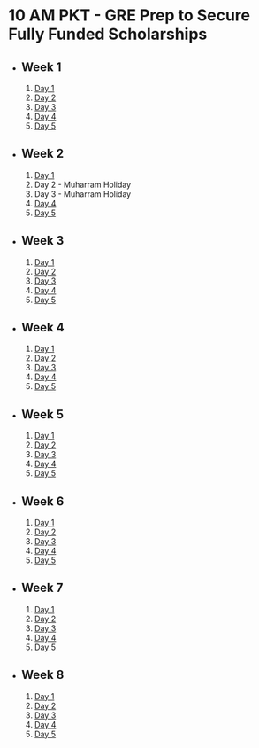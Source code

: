 # 10 AM PKT - GRE Prep to Secure Fully Funded Scholarships

- ## Week 1

   1. [Day 1](https://www.facebook.com/iCodeguru/videos/1582296325672528)
   2. [Day 2](https://www.facebook.com/iCodeguru/videos/1958196964600679)
   3. [Day 3](https://www.facebook.com/iCodeguru/videos/3786779811605650)
   4. [Day 4](https://www.facebook.com/iCodeguru/videos/857186116269626)
   5. [Day 5](https://www.facebook.com/iCodeguru/videos/1021327902896557)

- ## Week 2

   1. [Day 1](https://www.facebook.com/iCodeguru/videos/1683050699100596)
   2. Day 2 - Muharram Holiday
   3. Day 3 - Muharram Holiday
   4. [Day 4](https://www.facebook.com/iCodeguru/videos/976204117617531)
   5. [Day 5](https://www.facebook.com/iCodeguru/videos/862995205686895)

- ## Week 3

   1. [Day 1](https://www.facebook.com/iCodeguru/videos/3829775693972502)
   2. [Day 2](https://www.facebook.com/iCodeguru/videos/2475669619284600)
   3. [Day 3](https://www.facebook.com/iCodeguru/videos/2203014373386276)
   4. [Day 4](https://www.facebook.com/iCodeguru/videos/1484033845566591)
   5. [Day 5](https://www.facebook.com/iCodeguru/videos/986776489599479)

- ## Week 4

   1. [Day 1](https://www.facebook.com/iCodeguru/videos/1559820517957471)
   2. [Day 2](https://www.facebook.com/iCodeguru/videos/506814705183264)
   3. [Day 3](https://www.facebook.com/iCodeguru/videos/377499422031739)
   4. [Day 4](https://www.facebook.com/iCodeguru/videos/1539764763561773)
   5. [Day 5](https://www.facebook.com/watch/?v=1213327439795698)

- ## Week 5

   1. [Day 1](https://www.facebook.com/iCodeguru/videos/481241561273618)
   2. [Day 2](https://www.facebook.com/iCodeguru/videos/1059665962354404)
   3. [Day 3](https://www.facebook.com/iCodeguru/videos/372963558947871)
   4. [Day 4](https://www.facebook.com/watch/?v=463426633265572)
   5. [Day 5](https://www.facebook.com/iCodeguru/videos/1021699189366225)

- ## Week 6

   1. [Day 1](https://www.facebook.com/iCodeguru/videos/1538014690127064)
   2. [Day 2](https://www.facebook.com/iCodeguru/videos/1001166381502306)
   3. [Day 3](https://www.facebook.com/iCodeguru/videos/1224443458749660)
   4. [Day 4](https://www.facebook.com/iCodeguru/videos/475503512011586)
   5. [Day 5](https://www.facebook.com/iCodeguru/videos/1720181292130055)

- ## Week 7

   1. [Day 1](https://www.facebook.com/iCodeguru/videos/1034105564885901)
   2. [Day 2](https://www.facebook.com/iCodeguru/videos/488768503921365)
   3. [Day 3](https://www.facebook.com/iCodeguru/videos/8349708755149827)
   4. [Day 4](https://www.facebook.com/iCodeguru/videos/548201704403202)
   5. [Day 5](https://www.facebook.com/iCodeguru/videos/3764097473855638)

- ## Week 8

   1. [Day 1](https://www.facebook.com/iCodeguru/videos/481457748017513)
   2. [Day 2](https://www.facebook.com/iCodeguru/videos/821491460153855)
   3. [Day 3](https://www.facebook.com/iCodeguru/videos/853775490040239)
   4. [Day 4](https://www.facebook.com/iCodeguru/videos/533215255717411)
   5. [Day 5](https://www.facebook.com/iCodeguru/videos/1558142771468783)

<!-- - ## Week 9

   1. [Day 1](https://www.facebook.com/iCodeguru/videos/529130596166446)
   2. [Day 2](https://www.facebook.com/iCodeguru/videos/1264797254680931)
   3. [Day 3](https://www.facebook.com/iCodeguru/videos/1192988008617200)
   4. [Day 4](https://www.facebook.com/iCodeguru/videos/395776893540166)
   5. [Day 5]() -->

<!-- - ## Week 

   1. [Day 1]()
   2. [Day 2]()
   3. [Day 3]()
   4. [Day 4]()
   5. [Day 5]() -->